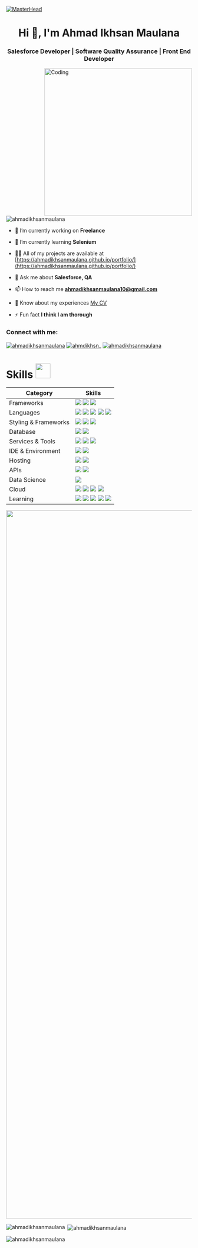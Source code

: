 
[![MasterHead](https://firebasestorage.googleapis.com/v0/b/flexi-coding.appspot.com/o/dempgi7-520f8d5f-63d4-4453-8822-dbc149ae27f8.gif?alt=media&token=91c0c7b2-93c3-4029-b011-1a8703c5730d)](https://rishavchanda.io)
<h1 align="center">Hi 👋, I'm Ahmad Ikhsan Maulana</h1>
<h3 align="center">Salesforce Developer | Software Quality Assurance | Front End Developer</h3>
<img align="right" alt="Coding" width="400" src="https://media.tenor.com/qJ5evVs-_uUAAAAC/coding.gif">

<p align="left"> <img src="https://komarev.com/ghpvc/?username=ahmadikhsanmaulana&label=Profile%20views&color=0e75b6&style=flat" alt="ahmadikhsanmaulana" /> </p>

- 🔭 I’m currently working on **Freelance**

- 🌱 I’m currently learning **Selenium**

- 👨‍💻 All of my projects are available at [https://ahmadikhsanmaulana.github.io/portfolio/](https://ahmadikhsanmaulana.github.io/portfolio/)

- 💬 Ask me about **Salesforce, QA**

- 📫 How to reach me **ahmadikhsanmaulana10@gmail.com**

- 📄 Know about my experiences [My CV](https://drive.google.com/file/d/1d-31ACvMmuZwD2gYXt293DDnFEoe75B0/view?usp=drive_link)


- ⚡ Fun fact **I think I am thorough**

<h3 align="left">Connect with me:</h3>
<p align="left">
<a href="https://linkedin.com/in/ahmadikhsanmaulana" target="blank"><img align="center" src="https://img.shields.io/badge/LinkedIn-0077B5?style=for-the-badge&logo=linkedin&logoColor=white" alt="ahmadikhsanmaulana"/></a>
<a href="https://instagram.com/ahmdikhsn_" target="blank"><img align="center" src="https://img.shields.io/badge/Instagram-E4405F?style=for-the-badge&logo=instagram&logoColor=white" alt="ahmdikhsn_"/></a>
<a href="https://www.youtube.com/c/ahmadikhsanmaulana" target="blank"><img align="center" src="https://img.shields.io/badge/YouTube-FF0000?style=for-the-badge&logo=youtube&logoColor=white" alt="ahmadikhsanmaulana"/></a>
</p>

# Skills <img src='https://user-images.githubusercontent.com/74038190/206662607-d9e7591e-bbf9-42f9-9386-29efc927bc16.gif' width="40"> 

| Category        | Skills        |
|-----------------|---------------|
| Frameworks| <img src="https://img.shields.io/badge/Laravel-FF2D20?style=for-the-badge&logo=laravel&logoColor=white"/> <img src="https://img.shields.io/badge/React-20232A?style=for-the-badge&logo=react&logoColor=61DAFB"/> <img src="https://img.shields.io/badge/Node.js-43853D?style=for-the-badge&logo=node.js&logoColor=white "/> |
| Languages       | <img src="https://img.shields.io/badge/HTML5-E34F26?style=for-the-badge&logo=html5&logoColor=white"/> <img src="https://img.shields.io/badge/JavaScript-F7DF1E?style=for-the-badge&logo=javascript&logoColor=black"/> <img src="https://img.shields.io/badge/PHP-777BB4?style=for-the-badge&logo=php&logoColor=white"/> <img src="https://img.shields.io/badge/Python-3776AB?style=for-the-badge&logo=python&logoColor=white"/> <img src="https://img.shields.io/badge/Java-ED8B00?style=for-the-badge&logo=openjdk&logoColor=white "/> |
| Styling & Frameworks | <img src="https://img.shields.io/badge/CSS3-1572B6?style=for-the-badge&logo=css3&logoColor=white" /> <img src="https://img.shields.io/badge/Tailwind_CSS-38B2AC?style=for-the-badge&logo=tailwind-css&logoColor=white"/> <img src="https://img.shields.io/badge/Bootstrap-563D7C?style=for-the-badge&logo=bootstrap&logoColor=white" /> |
| Database | <img src="https://img.shields.io/badge/MySQL-005C84?style=for-the-badge&logo=mysql&logoColor=white"/> <img src="https://img.shields.io/badge/PostgreSQL-316192?style=for-the-badge&logo=postgresql&logoColor=white"/> |
| Services & Tools| <a href="https://github.com/Ahmadikhsanmaulana"><img src="https://img.shields.io/badge/GitHub-000000?style=for-the-badge&logo=github&logoColor=white"/></a> <img src="https://img.shields.io/badge/GIT-E44C30?style=for-the-badge&logo=git&logoColor=white"/> <img src="https://img.shields.io/badge/firebase-ffca28?style=for-the-badge&logo=firebase&logoColor=black"/> |
| IDE & Environment | <img src="https://img.shields.io/badge/VSCode-0078D4?style=for-the-badge&logo=visual%20studio%20code&logoColor=white" /> <img src="https://img.shields.io/badge/Google_chrome-4285F4?style=for-the-badge&logo=Google-chrome&logoColor=white" /> |
| Hosting         | <img src="https://img.shields.io/badge/Vercel-000000?style=for-the-badge&logo=vercel&logoColor=white"/> <img src="https://img.shields.io/badge/Netlify-00C7B7?style=for-the-badge&logo=netlify&logoColor=white"/> |
| APIs | <img src="https://img.shields.io/badge/Postman-FF6C37?style=for-the-badge&logo=Postman&logoColor=white" /> <img src="https://img.shields.io/badge/Unsplash-000000?style=for-the-badge&logo=Unsplash&logoColor=white" /> |
| Data Science    | <img src="https://img.shields.io/badge/TensorFlow-FF6F00?style=for-the-badge&logo=tensorflow&logoColor=white" /> |
| Cloud | <img src="https://img.shields.io/badge/Salesforce-00A1E0?style=for-the-badge&logo=Salesforce&logoColor=white" /> <img src="https://img.shields.io/badge/Google_Cloud-4285F4?style=for-the-badge&logo=google-cloud&logoColor=white" /> <img src="https://img.shields.io/badge/Alibaba_Cloud-FF6A00?style=for-the-badge&logo=alibabacloud&logoColor=white" /> <img src="https://img.shields.io/badge/Amazon_AWS-FF9900?style=for-the-badge&logo=amazonaws&logoColor=white" /> |
| Learning | <a href="https://www.coursera.org/user/69e4ae79233b116200019fb3f9111083"><img src="https://img.shields.io/badge/Coursera-0056D2?style=for-the-badge&logo=Coursera&logoColor=white" /></a> <img src="https://img.shields.io/badge/scrimba-2B283A?style=for-the-badge&logo=scrimba&logoColor=white" /> <img src="https://img.shields.io/badge/freecodecamp-27273D?style=for-the-badge&logo=freecodecamp&logoColor=white" /> <img src="https://img.shields.io/badge/Udemy-EC5252?style=for-the-badge&logo=Udemy&logoColor=white" /> <img src="https://img.shields.io/badge/Udacity-02B3E4?style=for-the-badge&logo=udacity&logoColor=white" /> |
  
<img src="https://www.animatedimages.org/data/media/562/animated-line-image-0184.gif" width="1920" />

<p><img align="left" src="https://github-readme-stats.vercel.app/api/top-langs?username=ahmadikhsanmaulana&show_icons=true&locale=en&layout=compact&theme=tokyonight" alt="ahmadikhsanmaulana" /></p>

<p>&nbsp;<img align="center" src="https://github-readme-stats.vercel.app/api?username=ahmadikhsanmaulana&show_icons=true&locale=en&theme=tokyonight" alt="ahmadikhsanmaulana" /></p>

<p><img align="center" src="https://github-readme-streak-stats.herokuapp.com/?user=ahmadikhsanmaulana&theme=tokyonight" alt="ahmadikhsanmaulana" /></p>
